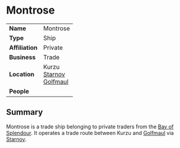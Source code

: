 # Montrose

|||
| --- | --- |
| **Name** | Montrose |
| **Type** | Ship |
| **Affiliation** | Private |
| **Business** | Trade |
| **Location** | Kurzu<br>[Starnov](../settlements/cities/starnov.md)<br>[Golfmaul](../settlements/towns/golfmaul.md) |
| **People** | |

## Summary

Montrose is a trade ship belonging to private traders from the [Bay of Splendour](../../civilisations/nilsavnic-alliance/states/bay-of-splendour.md). It operates a trade route between Kurzu and [Golfmaul](../settlements/towns/golfmaul.md) via [Starnov](../settlements/cities/starnov.md).
